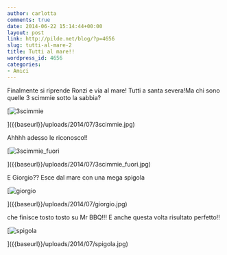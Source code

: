 ```yaml
---
author: carlotta
comments: true
date: 2014-06-22 15:14:44+00:00
layout: post
link: http://pilde.net/blog/?p=4656
slug: tutti-al-mare-2
title: Tutti al mare!!
wordpress_id: 4656
categories:
- Amici
---
```


Finalmente si riprende Ronzi e via al mare! Tutti a santa severa!Ma chi sono quelle 3 scimmie sotto la sabbia?

[![3scimmie]({{baseurl}}/uploads/2014/07/3scimmie.jpg)


]({{baseurl}}/uploads/2014/07/3scimmie.jpg)


Ahhhh adesso le riconosco!!

[![3scimmie_fuori]({{baseurl}}/uploads/2014/07/3scimmie_fuori.jpg)


]({{baseurl}}/uploads/2014/07/3scimmie_fuori.jpg)


E Giorgio?? Esce dal mare con una mega spigola

[![giorgio]({{baseurl}}/uploads/2014/07/giorgio.jpg)


]({{baseurl}}/uploads/2014/07/giorgio.jpg)


che finisce tosto tosto su Mr BBQ!!! E anche questa volta risultato perfetto!!

[![spigola]({{baseurl}}/uploads/2014/07/spigola.jpg)


]({{baseurl}}/uploads/2014/07/spigola.jpg)







